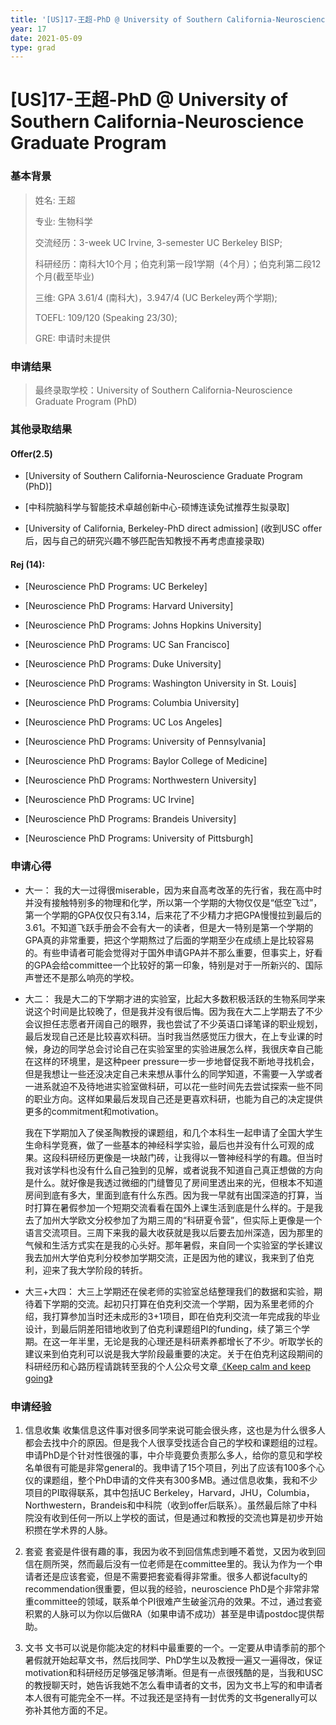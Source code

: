 ```yaml
---
title: '[US]17-王超-PhD @ University of Southern California-Neuroscience Graduate Program'
year: 17
date: 2021-05-09
type: grad
---
```


# [US]17-王超-PhD @ University of Southern California-Neuroscience Graduate Program

### 基本背景

> 姓名: 	王超
>
> 专业: 生物科学
>
> 交流经历：3-week UC Irvine, 3-semester UC Berkeley BISP;
>
> 科研经历：南科大10个月；伯克利第一段1学期（4个月）；伯克利第二段12个月(截至毕业)
>
> 三维: GPA 3.61/4 (南科大)，3.947/4 (UC Berkeley两个学期);
>
> TOEFL: 109/120 (Speaking 23/30);
>
> GRE: 申请时未提供

### 申请结果

>   最终录取学校：University of Southern California-Neuroscience Graduate Program (PhD)

### 其他录取结果

#### Offer(2.5)

- [University of Southern California-Neuroscience Graduate Program (PhD)]

- [中科院脑科学与智能技术卓越创新中心-硕博连读免试推荐生拟录取]

- [University of California, Berkeley-PhD direct admission] (收到USC offer后，因与自己的研究兴趣不够匹配告知教授不再考虑直接录取)  

#### Rej (14):

- [Neuroscience PhD Programs: UC Berkeley]

- [Neuroscience PhD Programs: Harvard University]

- [Neuroscience PhD Programs: Johns Hopkins University]

- [Neuroscience PhD Programs: UC San Francisco]

- [Neuroscience PhD Programs: Duke University]

- [Neuroscience PhD Programs: Washington University in St. Louis]

- [Neuroscience PhD Programs: Columbia University]

- [Neuroscience PhD Programs: UC Los Angeles]

- [Neuroscience PhD Programs: University of Pennsylvania]

- [Neuroscience PhD Programs: Baylor College of Medicine]

- [Neuroscience PhD Programs: Northwestern University]

- [Neuroscience PhD Programs: UC Irvine]

- [Neuroscience PhD Programs: Brandeis University]

- [Neuroscience PhD Programs: University of Pittsburgh]

### 申请心得

-   大一：
    我的大一过得很miserable，因为来自高考改革的先行省，我在高中时并没有接触特别多的物理和化学，所以第一个学期的大物仅仅是“低空飞过”，第一个学期的GPA仅仅只有3.14，后来花了不少精力才把GPA慢慢拉到最后的3.61。不知道飞跃手册会不会有大一的读者，但是大一特别是第一个学期的GPA真的非常重要，把这个学期熬过了后面的学期至少在成绩上是比较容易的。有些申请者可能会觉得对于国外申请GPA并不那么重要，但事实上，好看的GPA会给committee一个比较好的第一印象，特别是对于一所新兴的、国际声誉还不是那么响亮的学校。

    

-   大二：
    我是大二的下学期才进的实验室，比起大多数积极活跃的生物系同学来说这个时间是比较晚了，但是我并没有很后悔。因为我在大二上学期去了不少会议担任志愿者开阔自己的眼界，我也尝试了不少英语口译笔译的职业规划，最后发现自己还是比较喜欢科研。当时我当然感觉压力很大，在上专业课的时候，身边的同学总会讨论自己在实验室里的实验进展怎么样，我很庆幸自己能在这样的环境里，是这种peer pressure一步一步地督促我不断地寻找机会，但是我想让一些还没决定自己未来想从事什么的同学知道，不需要一入学或者一进系就迫不及待地进实验室做科研，可以花一些时间先去尝试探索一些不同的职业方向。这样如果最后发现自己还是更喜欢科研，也能为自己的决定提供更多的commitment和motivation。

    

    我在下学期加入了侯圣陶教授的课题组，和几个本科生一起申请了全国大学生生命科学竞赛，做了一些基本的神经科学实验，最后也并没有什么可观的成果。这段科研经历更像是一块敲门砖，让我得以一瞥神经科学的有趣。但当时我对该学科也没有什么自己独到的见解，或者说我不知道自己真正想做的方向是什么。就好像是我透过微细的门缝瞥见了房间里透出来的光，但根本不知道房间到底有多大，里面到底有什么东西。因为我一早就有出国深造的打算，当时打算在暑假参加一个短期交流看看在国外上课生活到底是什么样的。于是我去了加州大学欧文分校参加了为期三周的“科研夏令营”，但实际上更像是一个语言交流项目。三周下来我的最大收获就是我以后要去加州深造，因为那里的气候和生活方式实在是我的心头好。那年暑假，来自同一个实验室的学长建议我去加州大学伯克利分校参加学期交流，正是因为他的建议，我来到了伯克利，迎来了我大学阶段的转折。

    

-   大三+大四：
    大三上学期还在侯老师的实验室总结整理我们的数据和实验，期待着下学期的交流。起初只打算在伯克利交流一个学期，因为系里老师的介绍，我打算参加当时还未成形的3+1项目，即在伯克利交流一年完成我的毕业设计，到最后阴差阳错地收到了伯克利课题组PI的funding，续了第三个学期。在这一年半里，无论是我的心理还是科研素养都增长了不少。听取学长的建议来到伯克利可以说是我大学阶段最重要的决定。关于在伯克利这段期间的科研经历和心路历程请跳转至我的个人公众号文章[《Keep calm and keep going》](https://mp.weixin.qq.com/s/4Pwy0g2tig-kNbnV7z-UzA)

### 申请经验

1.  信息收集
    收集信息这件事对很多同学来说可能会很头疼，这也是为什么很多人都会去找中介的原因。但是我个人很享受找适合自己的学校和课题组的过程。申请PhD是个针对性很强的事，中介毕竟要负责那么多人，给你的意见和学校名单很有可能是非常general的。我申请了15个项目，列出了应该有100多个心仪的课题组，整个PhD申请的文件夹有300多MB。通过信息收集，我和不少项目的PI取得联系，其中包括UC Berkeley，Harvard，JHU，Columbia，Northwestern，Brandeis和中科院（收到offer后联系）。虽然最后除了中科院没有收到任何一所以上学校的面试，但是通过和教授的交流也算是初步开始积攒在学术界的人脉。

    

2.  套瓷
    套瓷是件很有趣的事，我因为收不到回信焦虑到睡不着觉，又因为收到回信在厕所哭，然而最后没有一位老师是在committee里的。我认为作为一个申请者还是应该套瓷，但是不需要把套瓷看得非常重。很多人都说faculty的recommendation很重要，但以我的经验，neuroscience PhD是个非常非常重committee的领域，联系单个PI很难产生破釜沉舟的效果。不过，通过套瓷积累的人脉可以为你以后做RA（如果申请不成功）甚至是申请postdoc提供帮助。

    

3.  文书
    文书可以说是你能决定的材料中最重要的一个。一定要从申请季前的那个暑假就开始起草文书，然后找同学、PhD学生以及教授一遍又一遍得改，保证motivation和科研经历足够强足够清晰。但是有一点很残酷的是，当我和USC的教授聊天时，她告诉我她不怎么看申请者的文书，因为文书上写的和申请者本人很有可能完全不一样。不过我还是坚持有一封优秀的文书generally可以弥补其他方面的不足。